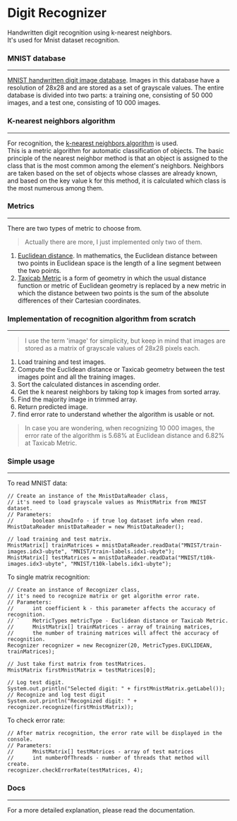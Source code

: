 # Digit  Recognizer

Handwritten digit recognition using k-nearest neighbors.  
It's used for Mnist dataset recognition.

### MNIST database
------------------

[MNIST handwritten digit image database](http://yann.lecun.com/exdb/mnist/).
Images in this database have a resolution of 28x28 and are stored as a set of grayscale values. The entire database is divided into two parts: a training one, consisting of 50 000 images, and a test one, consisting of 10 000 images.  

### K-nearest neighbors algorithm
---------------------------------

For recognition, the [k-nearest neighbors algorithm](https://en.wikipedia.org/wiki/K-nearest_neighbors_algorithm) is used.  
This is a metric algorithm for automatic classification of objects. The basic principle of the nearest neighbor method is that an object is assigned to the class that is the most common among the element's neighbors. Neighbors are taken based on the set of objects whose classes are already known, and based on the key value k for this method, it is calculated which class is the most numerous among them.

### Metrics
-----------

There are two types of metric to choose from.
> Actually there are more, I just implemented only two of them.  

1. [Euclidean distance](https://en.wikipedia.org/wiki/Euclidean_distance). In mathematics, the Euclidean distance between two points in Euclidean space is the length of a line segment between the two points.
2. [Taxicab Metric](https://en.wikipedia.org/wiki/Taxicab_geometry) is a form of geometry in which the usual distance function or metric of Euclidean geometry is replaced by a new metric in which the distance between two points is the sum of the absolute differences of their Cartesian coordinates.

### Implementation of recognition algorithm from scratch
--------------------------------------------------------

> I use the term 'image' for simplicity, but keep in mind that images are stored as a matrix of grayscale values of 28x28 pixels each.  

1. Load training and test images.
2. Compute the Euclidean distance or Taxicab geometry between the test images point and all the training images.
3. Sort the calculated distances in ascending order.
4. Get the k nearest neighbors by taking top k images from sorted array.
5. Find the majority image in trimmed array.
6. Return predicted image.
7. find error rate to understand whether the algorithm is usable or not.  

> In case you are wondering, when recognizing 10 000 images, the error rate of the algorithm is 5.68% at Euclidean distance and 6.82% at Taxicab Metric.  

### Simple usage
---------

To read MNIST data:
```
// Create an instance of the MnistDataReader class,
// it's need to load grayscale values as MnistMatrix from MNIST dataset.
// Parameters:
//      boolean showInfo - if true log dataset info when read.
MnistDataReader mnistDataReader = new MnistDataReader();

// load training and test matrix.
MnistMatrix[] trainMatrices = mnistDataReader.readData("MNIST/train-images.idx3-ubyte", "MNIST/train-labels.idx1-ubyte");
MnistMatrix[] testMatrices = mnistDataReader.readData("MNIST/t10k-images.idx3-ubyte", "MNIST/t10k-labels.idx1-ubyte");

```

To single matrix recognition:
```
// Create an instance of Recognizer class,
// it's need to recognize matrix or get algorithm error rate.
// Parameters:
//      int coefficient k - this parameter affects the accuracy of recognition.
// `    MetricTypes metricType - Euclidean distance or Taxicab Metric.
//      MnistMatrix[] trainMatrices - array of training matrices,
//      the number of training matrices will affect the accuracy of recognition.
Recognizer recognizer = new Recognizer(20, MetricTypes.EUCLIDEAN, trainMatrices);

// Just take first matrix from testMatrices.
MnistMatrix firstMnistMatrix = testMatrices[0];

// Log test digit.
System.out.println("Selected digit: " + firstMnistMatrix.getLabel());
// Recognize and log test digit
System.out.println("Recognized digit: " + recognizer.recognize(firstMnistMatrix));
```

To check error rate:
```
// After matrix recognition, the error rate will be displayed in the console.
// Parameters:
//      MnistMatrix[] testMatrices - array of test matrices
//      int numberOfThreads - number of threads that method will create.
recognizer.checkErrorRate(testMatrices, 4);
```

### Docs
--------

For a more detailed explanation, please read the documentation.
